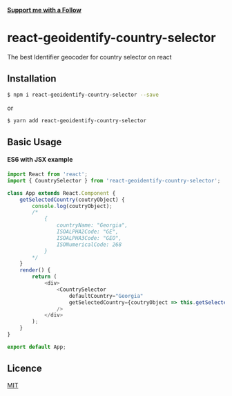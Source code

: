 [**Support me with a Follow**](https://github.com/RomanBON/followers)

# react-geoidentify-country-selector

The best Identifier geocoder for country selector on react

## Installation
```bash
$ npm i react-geoidentify-country-selector --save
```
or
```bash
$ yarn add react-geoidentify-country-selector
```
## Basic Usage

#### ES6 with JSX example
```javascript
import React from 'react';
import { CountrySelector } from 'react-geoidentify-country-selector';

class App extends React.Component {
    getSelectedCountry(coutryObject) {
        console.log(coutryObject);
        /*
            {
                countryName: "Georgia",
                ISOALPHA2Code: "GE",
                ISOALPHA3Code: "GEO",
                ISONumericalCode: 268
            }
        */
    }
    render() {
        return (
            <div>
                <CountrySelector
                    defaultCountry="Georgia"
                    getSelectedCountry={coutryObject => this.getSelectedCountry(coutryObject)}
                />
            </div>
        );
    }
}

export default App;
```

## Licence
[MIT](https://github.com/RomanBON/react-geoidentify-country-selector/blob/master/LICENSE.md)
